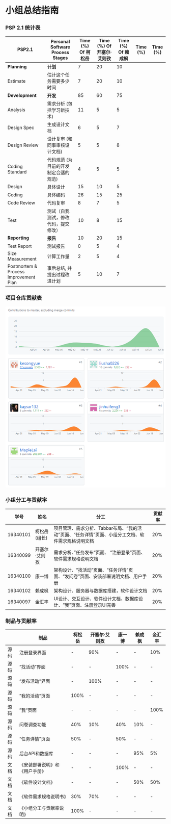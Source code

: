 # 小组总结指南

### PSP 2.1 统计表

| PSP2.1                                | Personal Software Process Stages      | Time (%)  Of  柯松岳 | Time (%) Of 开塞尔·艾则孜 | Time (%) Of 赖成枫 | Time (%) | Time (%) |
| ------------------------------------- | ------------------------------------- | -------------------- | ------------------------- | ------------------ | -------- | -------- |
| **Planning**                          | **计划**                              | 7                    | 20                        | 10                 |          |          |
| Estimate                              | 估计这个任务需要多少时间              | 7                    | 20                        | 10                 |          |          |
| **Development**                       | **开发**                              | 85                   | 60                        | 75                 |          |          |
| Analysis                              | 需求分析 (包括学习新技术)             | 11                   | 5                         | 5                  |          |          |
| Design Spec                           | 生成设计文档                          | 6                    | 5                         | 7                  |          |          |
| Design Review                         | 设计复审 (和同事审核设计文档)         | 5                    | 5                         | 8                  |          |          |
| Coding Standard                       | 代码规范 (为目前的开发制定合适的规范) | 4                    | 5                         | 5                  |          |          |
| Design                                | 具体设计                              | 15                   | 10                        | 5                  |          |          |
| Coding                                | 具体编码                              | 26                   | 15                        | 25                 |          |          |
| Code Review                           | 代码复审                              | 8                    | 7                         | 5                  |          |          |
| Test                                  | 测试（自我测试，修改代码，提交修改）  | 10                   | 8                         | 15                 |          |          |
| **Reporting**                         | **报告**                              | 10                   | 20                        | 15                 |          |          |
| Test Report                           | 测试报告                              | 0                    | 5                         | 4                  |          |          |
| Size Measurement                      | 计算工作量                            | 2                    | 5                         | 4                  |          |          |
| Postmortem & Process Improvement Plan | 事后总结, 并提出过程改进计划          | 5                    | 10                        | 7                  |          |          |



### 项目仓库贡献表

![](/images/X4-groupReport.png)



### 小组分工与贡献率

| 学号     | 姓名          | 分工                                                         | 贡献率 |
| -------- | ------------- | ------------------------------------------------------------ | ------ |
| 16340101 | 柯松岳(组长)  | 项目管理、需求分析、Tabbar布局、“我的活动”页面、“任务详情”页面、小组分工文档、软件需求规格说明文档 | 20%    |
| 16340099 | 开塞尔·艾则孜 | 需求分析、”任务发布“页面、 “注册登录”页面、软件需求规格说明文档 | 20%    |
| 16340100 | 康一博        | 架构设计、“找活动”页面、“任务详情”页面、“发问卷”页面、安装部署说明文档、用户手册 | 20%    |
| 16340102 | 赖成枫        | 架构设计、服务器与数据库搭建，软件设计文档                   | 20%    |
| 16340097 | 金汇丰        | UI设计、交互设计、软件设计文档、数据库设计、“我”页面、注册登录UI完善 | 20%    |

### 制品与贡献率

|      | 制品                           | 柯松岳 | 开塞尔·艾则孜 | 康一博 | 赖成枫 | 金汇丰 |
| ---- | ------------------------------ | ------ | ------------- | ------ | ------ | ------ |
| 源码 | 注册登录界面                   | -      | 90%           | -      | -      | 10%    |
| 源码 | “找活动”界面                   | -      | -             | 100%   | -      | -      |
| 源码 | “发布活动“界面                 | -      | 100%          | -      | -      | -      |
| 源码 | ”我的活动“页面                 | 100%   | -             | -      | -      | -      |
| 源码 | ”我“页面                       | -      | -             | -      | -      | 100%   |
| 源码 | 问卷调查功能                   | 40%    | 10%           | 40%    | 10%    | -      |
| 源码 | “任务详情”页面                 | 50%    | -             | 50%    | -      | -      |
| 源码 | 后台API和数据库                | -      | -             | -      | 95%    | 5%     |
| 文档 | 《安装部署说明》和《用户手册》 | -      | -             | 100%   | -      | -      |
| 文档 | 《软件设计文档》               | -      | -             | -      | 50%    | 50%    |
| 文档 | 《软件需求规格说明书》         | 30%    | 70%           | -      | -      | -      |
| 文档 | 《小组分工与贡献率说明》       | 100%   | -             | -      | -      | -      |